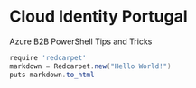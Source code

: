 # Cloud Identity Portugal


Azure B2B PowerShell Tips and Tricks

```powershell
require 'redcarpet'
markdown = Redcarpet.new("Hello World!")
puts markdown.to_html
```
